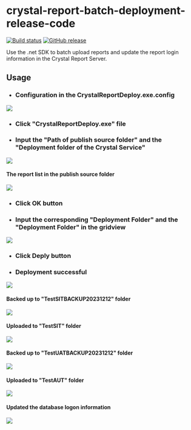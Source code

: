 # crystal-report-batch-deployment-release-code
[![Build status](https://ci.appveyor.com/api/projects/status/2exf5ulw51klq8wt?svg=true)](https://ci.appveyor.com/project/Blueq-world/crystal-report-batch-deployment-release-code)
[![GitHub release](https://img.shields.io/github/release/Blueq-world/crystal-report-batch-deployment-release-code.svg)](https://github.com/Blueq-world/crystal-report-batch-deployment-release-code/releases)

Use the .net SDK to batch upload reports and update the report login information in the Crystal Report Server.

## Usage 
* ### Configuration in the CrystalReportDeploy.exe.config
![](Guideline%20Image/Capture10.PNG)

* ### Click "CrystalReportDeploy.exe" file

* ### Input the "Path of publish source folder" and the "Deployment folder of the Crystal Service"
![](Guideline%20Image/Capture.PNG)

#### The report list in the publish source folder
![](Guideline%20Image/Capture4.PNG)

* ### Click OK button

* ### Input the corresponding "Deployment Folder" and the "Deployment Folder" in the gridview
![](Guideline%20Image/Capture1.PNG)

* ### Click Deply button

* ### Deployment successful
![](Guideline%20Image/Capture2.PNG)

#### Backed up to "TestSITBACKUP20231212" folder
![](Guideline%20Image/Capture6.PNG)

#### Uploaded to "TestSIT" folder
![](Guideline%20Image/Capture5.PNG)

#### Backed up to "TestUATBACKUP20231212" folder
![](Guideline%20Image/Capture8.PNG)

#### Uploaded to "TestAUT" folder
![](Guideline%20Image/Capture9.PNG)

#### Updated the database logon information
![](Guideline%20Image/Capture7.PNG)
